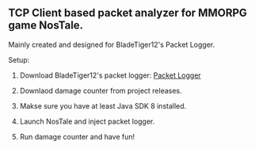## TCP Client based packet analyzer for MMORPG game NosTale. 

Mainly created and designed for BladeTiger12's Packet Logger.

Setup:

1. Download BladeTiger12's packet logger: [Packet Logger](https://www.elitepvpers.com/forum/nostale-hacks-bots-cheats-exploits/4297215-release-packetlogger.html)

2. Downlaod damage counter from project releases. 

3. Makse sure you have at least Java SDK 8 installed.

4. Launch NosTale and inject packet logger.

5. Run damage counter and have fun!

